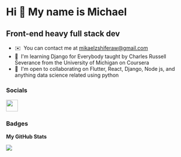 Hi 👋 My name is Michael
========================

Front-end heavy full stack dev
------------------------------

* ✉️  You can contact me at [mikaelzshiferaw@gmail.com](mailto:mikaelzshiferaw@gmail.com)
* 🧠  I'm learning Django for Everybody taught by  Charles Russell Severance from the University of Michigan on Coursera
* 🤝  I'm open to collaborating on Flutter, React, Django, Node js, and anything data science related using python


### Socials

<p align="left"> <a href="https://www.github.com/michaelzewdu" target="_blank" rel="noreferrer"><img src="https://raw.githubusercontent.com/danielcranney/readme-generator/main/public/icons/socials/github.svg" width="32" height="32" /></a></p>

### Badges

<b>My GitHub Stats</b>

<a href="http://www.github.com/michaelzewdu"><img src="https://github-readme-streak-stats.herokuapp.com/?user=michaelzewdu&stroke=ffffff&background=1c1917&ring=0891b2&fire=0891b2&currStreakNum=ffffff&currStreakLabel=0891b2&sideNums=ffffff&sideLabels=ffffff&dates=ffffff&hide_border=true" /></a>
<!---
slim-crown/slim-crown is a ✨ special ✨ repository because its `README.md` (this file) appears on your GitHub profile.
You can click the Preview link to take a look at your changes.
--->
